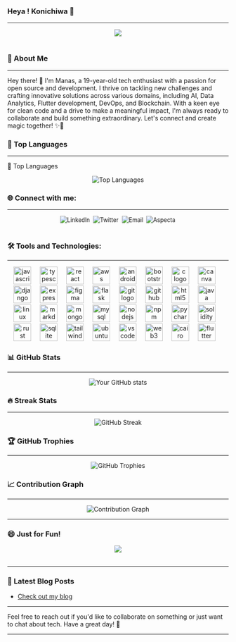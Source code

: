 ### Heya ! Konichiwa 👋
---
<div align="center">
  <a href="https://animesuge.to/anime/welcome-to-the-classroom-of-the-elite-you-zitsu-3r712/ep-1" target="_blank" style="text-decoration: none;">
    <img src="https://letsplaygregorianchant.files.wordpress.com/2018/10/wave.gif?w=663" />
  </a>
</div>
<br>

### 💬 About Me
---
Hey there! 👋 I'm Manas, a 19-year-old tech enthusiast with a passion for open source and development. I thrive on tackling new challenges and crafting innovative solutions across various domains, including AI, Data Analytics, Flutter development, DevOps, and Blockchain. With a keen eye for clean code and a drive to make a meaningful impact, I'm always ready to collaborate and build something extraordinary. Let's connect and create magic together! ✨🚀




<!--
- 🔭 **I’m currently working on:** [Your current project or projects you're excited about]
- 🌱 **I’m currently learning:** [Any new technologies, languages, or skills you're picking up]
- 👯 **I’m looking to collaborate on:** [Projects or areas where you'd like to work with others]
- 🤔 **I’m looking for help with:** [Any specific challenges or projects where you need assistance]
- 💬 **Ask me about:** [Topics you're knowledgeable about or enjoy discussing]
- 📫 **How to reach me:** [Your contact information, e.g., email, LinkedIn, Twitter handle]
- 😄 **Pronouns:** [Your pronouns]
- ⚡ **Fun fact:** [An interesting or quirky fact about you]
-->

### 🌟 Top Languages
---
🌟 Top Languages
<div align="center">
  <img src="https://github-readme-stats.vercel.app/api/top-langs/?username=tmanas06&layout=compact&theme=radical" alt="Top Languages" />
</div>


### 🌐 Connect with me:
---
<div align="center">
  <a href="https://www.linkedin.com/in/t-manas-chakravarty-91958224b/" target="_blank" style="text-decoration: none;">
    <img src="https://img.shields.io/badge/LinkedIn-0077B5?style=for-the-badge&logo=linkedin&logoColor=white" alt="LinkedIn" style="transform: perspective(500px) rotateY(20deg);" />
  </a>
  <a href="https://x.com/tmanas2004" target="_blank" style="text-decoration: none;">
    <img src="https://img.shields.io/badge/Twitter-1DA1F2?style=for-the-badge&logo=twitter&logoColor=white" alt="Twitter" style="transform: perspective(500px) rotateY(20deg);" />
  </a>
  <a href="mailto:tmanas2004@gmail.com" target="_blank" style="text-decoration: none;">
    <img src="https://img.shields.io/badge/Email-D14836?style=for-the-badge&logo=gmail&logoColor=white" alt="Email" style="transform: perspective(500px) rotateY(20deg);" />
  </a>
  <a href="https://aspecta.id/u/tmanas06" target="_blank" style="text-decoration: none;">
    <img src="https://img.shields.io/badge/Aspecta-ID-0A66C2?style=for-the-badge&logo=aspecta&logoColor=white" alt="Aspecta" style="transform: perspective(500px) rotateY(20deg);" />
  </a>
</div>
<br>

### 🛠️ Tools and Technologies:
---
<div align="center">
  <img src="https://skillicons.dev/icons?i=js" height="40" alt="javascript logo" />
  <img width="12" />
  <img src="https://skillicons.dev/icons?i=ts" height="40" alt="typescript logo" />
  <img width="12" />
  <img src="https://skillicons.dev/icons?i=react" height="40" alt="react logo" />
  <img width="12" />
  <img src="https://skillicons.dev/icons?i=aws" height="40" alt="aws logo" />
  <img width="12" />
  <img src="https://skillicons.dev/icons?i=android" height="40" alt="android logo" />
  <img width="12" />
  <img src="https://skillicons.dev/icons?i=bootstrap" height="40" alt="bootstrap logo" />
  <img width="12" />
  <img src="https://skillicons.dev/icons?i=c" height="40" alt="c logo" />
  <img width="12" />
  <img src="https://skillicons.dev/icons?i=canva" height="40" alt="canva logo" />
  <img width="12" />
  <img src="https://skillicons.dev/icons?i=django" height="40" alt="django logo" />
  <img width="12" />
  <img src="https://skillicons.dev/icons?i=express" height="40" alt="express logo" />
  <img width="12" />
  <img src="https://skillicons.dev/icons?i=figma" height="40" alt="figma logo" />
  <img width="12" />
  <img src="https://skillicons.dev/icons?i=flask" height="40" alt="flask logo" />
  <img width="12" />
  <img src="https://skillicons.dev/icons?i=git" height="40" alt="git logo" />
  <img width="12" />
  <img src="https://skillicons.dev/icons?i=github" height="40" alt="github logo" />
  <img width="12" />
  <img src="https://skillicons.dev/icons?i=html" height="40" alt="html5 logo" />
  <img width="12" />
  <img src="https://skillicons.dev/icons?i=java" height="40" alt="java logo" />
  <img width="12" />
  <img src="https://skillicons.dev/icons?i=linux" height="40" alt="linux logo" />
  <img width="12" />
  <img src="https://skillicons.dev/icons?i=md" height="40" alt="markdown logo" />
  <img width="12" />
  <img src="https://skillicons.dev/icons?i=mongodb" height="40" alt="mongodb logo" />
  <img width="12" />
  <img src="https://skillicons.dev/icons?i=mysql" height="40" alt="mysql logo" />
  <img width="12" />
  <img src="https://skillicons.dev/icons?i=nodejs" height="40" alt="nodejs logo" />
  <img width="12" />
  <img src="https://skillicons.dev/icons?i=npm" height="40" alt="npm logo" />
  <img width="12" />
  <img src="https://skillicons.dev/icons?i=pycharm" height="40" alt="pycharm logo" />
  <img width="12" />
  <img src="https://skillicons.dev/icons?i=solidity" height="40" alt="solidity logo" />
  <img width="12" />
  <img src="https://skillicons.dev/icons?i=rust" height="40" alt="rust logo" />
  <img width="12" />
  <img src="https://skillicons.dev/icons?i=sqlite" height="40" alt="sqlite logo" />
  <img width="12" />
  <img src="https://skillicons.dev/icons?i=tailwind" height="40" alt="tailwindcss logo" />
  <img width="12" />
  <img src="https://skillicons.dev/icons?i=ubuntu" height="40" alt="ubuntu logo" />
  <img width="12" />
  <img src="https://skillicons.dev/icons?i=vscode" height="40" alt="vscode logo" />
  <img width="12" />
  <img src="https://skillicons.dev/icons?i=web3" height="40" alt="web3 logo" />
  <img width="12" />
  <img src="https://skillicons.dev/icons?i=cairo" height="40" alt="cairo logo" />
  <img width="12" />
  <img src="https://skillicons.dev/icons?i=cairo" height="40" alt="flutter logo" />
  <img width="12" />
</div>

### 📊 GitHub Stats
---
<div align="center">
  <img src="https://github-readme-stats.vercel.app/api?username=tmanas06&show_icons=true&theme=radical" alt="Your GitHub stats" />
</div>

### 🔥 Streak Stats
---
<div align="center">
  <img src="https://github-readme-streak-stats.herokuapp.com/?user=tmanas06&theme=radical" alt="GitHub Streak" />
</div>

### 🏆 GitHub Trophies
---
<div align="center">
  <img src="https://github-profile-trophy.vercel.app/?username=tmanas06&theme=radical" alt="GitHub Trophies" />
</div>

### 📈 Contribution Graph
---

<div align="center">
 

 <img src="https://github-readme-activity-graph.vercel.app/graph?username=tmanas06&theme=radical" alt="Contribution Graph" />
</div>

---

### 😄 Just for Fun!

<div align="center">
  <a href="https://animesuge.to/anime/in-another-world-with-my-smartphone-48qx/ep-1" target="_blank" style="text-decoration: none;">
    <img src="https://media.tenor.com/gJg4ihqQFhwAAAAd/isekai-smartphone.gif" />
  </a>
</div>
<br>

---

### 📝 Latest Blog Posts

<!-- BLOG-POST-LIST:START -->
<!-- If you have a blog, uncomment the next line and set the feed URL -->
- [Check out my blog](https://techieresearch.blogspot.com/)
<!-- BLOG-POST-LIST:END -->

---
Feel free to reach out if you'd like to collaborate on something or just want to chat about tech. Have a great day! 🚀

---

